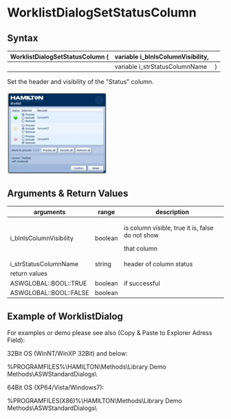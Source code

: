 # WorklistDialogSetStatusColumn

## Syntax

| WorklistDialogSetStatusColumn ( | variable i\_blnIsColumnVisibility, |   |
| ------------------------------- | ---------------------------------- | - |
|                                 | variable i\_strStatusColumnName    | ) |

Set the header and visibility of the "Status" column.\
\
![](<../../../../.gitbook/assets/image (18) (1) (1) (1) (1).png>)

## Arguments & Return Values

| arguments                | range   | description                                                               |
| ------------------------ | ------- | ------------------------------------------------------------------------- |
| i\_blnIsColumnVisibility | boolean | <p>is column visible, true it is, false do not show</p><p>that column</p> |
| i\_strStatusColumnName   | string  | header of column status                                                   |
| return values            |         |                                                                           |
| ASWGLOBAL::BOOL::TRUE    | boolean | if successful                                                             |
| ASWGLOBAL::BOOL::FALSE   | boolean |                                                                           |

## Example of WorklistDialog

For examples or demo please see also (Copy & Paste to Explorer Adress Field):

32Bit OS (WinNT/WinXP 32Bit) and below:

%PROGRAMFILES%\HAMILTON\Methods\Library Demo Methods\ASWStandardDialogs\\

64Bit OS (XP64/Vista/Windows7):

%PROGRAMFILES(X86)%\HAMILTON\Methods\Library Demo Methods\ASWStandardDialogs\\
